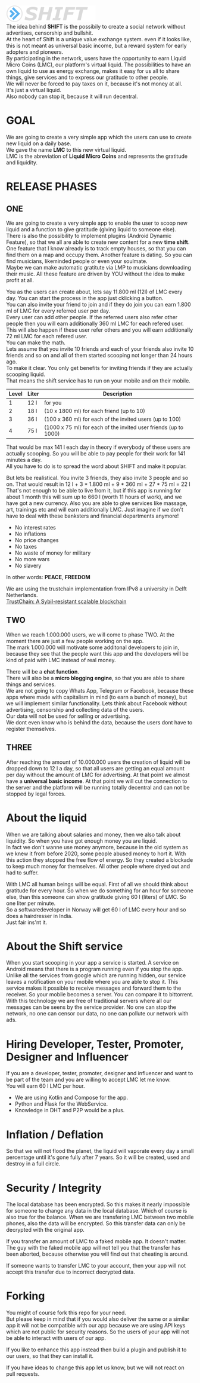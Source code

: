 ![logo](./images/logo.png "logo")  
The idea behind **SHIFT** is the possibily to create a social network without advertises, censorship and bullshit.  
At the heart of Shift is a unique value exchange system. even if it looks like, this is not meant as universal basic income, but a reward system for early adopters and pioneers.  
By participating in the network, users have the opportunity to earn Liquid Micro Coins (LMC), our platform's virtual liquid.
The possibilities to have an own liquid to use as energy exchange, makes it easy for us all to share things, give services and to express our gratitude to other people.  
We will never be forced to pay taxes on it, because it's not money at all.  
It's just a virtual liquid.  
Also nobody can stop it, because it will run decentral.  

# GOAL
We are going to create a very simple app which the users can use to create new liquid on a daily base.   
We gave the name **LMC** to this new virtual liquid.  
LMC is the abreviation of **Liquid Micro Coins** and represents the gratitude and liquidity.

# RELEASE PHASES
## ONE
We are going to create a very simple app to enable the user to scoop new liquid and a function to give gratitude (giving liquid to someone else).   
There is also the possibility to implement plugins (Android Dynamic Feature), so that we all are able to create new content for a new **time shift**.  
One feature that I know already is to track empty houses, so that you can find them on a map and occupy them. 
Another feature is dating. So you can find musicians, likeminded people or even your soulmate.  
Maybe we can make automatic gratitute via LMP to musicians downloading their music.
All these feature are driven by YOU without the idea to make profit at all.

You as the users can create about, lets say 11.800 ml (12l) of LMC every day. You can start the process in the app just cklicking a button.  
You can also invite your friend to join and if they do join you can earn 1.800 ml of LMC for every referred user per day.   
Every user can add other people.
If the referred users also refer other people then you will earn additionally 360 ml LMC for each refered user.  
This will also happen if these user refer others and you will earn additionally 72 ml LMC for each refered user.  
You can make the math.  
Lets assume that you invite 10 friends and each of your friends also invite 10 friends and so on and all of them started scooping not longer than 24 hours ago.  
To make it clear. You only get benefits for inviting friends if they are actually scooping liquid.  
That means the shift service has to run on your mobile and on their mobile.

| Level | Liter | Description |
|-|-|-|
|1|12 l|for you|  
|2|18 l|(10 x 1800 ml) for each friend (up to 10)|
|3|36 l|(100 x 360 ml) for each of the invited users (up to 100)|
|4|75 l|(1000 x 75 ml) for each of the invited user friends (up to 1000)|

That would be max 141 l each day in theory if everybody of these users are actually scooping. 
So you will be able to pay people for their work for 141 minutes a day.  
All you have to do is to spread the word about SHIFT and make it popular.

But lets be realistical. You invite 3 friends, they also invite 3 people and so on.
That would result in 12 l + 3 * 1.800 ml + 9 * 360 ml + 27 * 75 ml = 22 l  
That's not enough to be able to live from it, but if this app is running for about 1 month this will sum up to 660 l (worth 11 hours of work), and we have got a new currency. Also you are able to give services like massage, art, trainings etc and will earn additionally LMC.
Just imagine if we don't have to deal with these banksters and financial departments anymore!  
- No interest rates  
- No inflations  
- No price changes  
- No taxes 
- No waste of money for military 
- No more wars
- No slavery

In other words: **PEACE**, **FREEDOM**

We are using the trustchain implementation from IPv8 a university in Delft Netherlands.  
[TrustChain: A Sybil-resistant scalable blockchain](https://www.sciencedirect.com/science/article/abs/pii/S0167739X17318988)
 
## TWO
When we reach 1.000.000 users, we will come to phase TWO.
At the moment there are just a few people working on the app.  
The mark 1.000.000 will motivate some additonal developers to join in, because they see that the people want this app and the developers will be kind of paid with LMC instead of real money.

There will be a **chat function**.  
There will also be a **micro blogging engine**, so that you are able to share things and services.    
We are not going to copy Whats App, Telegram or Facebook, because these apps where made with capitalism in mind (to earn a bunch of money), but we will implement similar functionality. Lets think about Facebook without advertising, censorship and collecting data of the users.  
Our data will not be used for selling or advertising.  
We dont even know who is behind the data, because the users dont have to register themselves.

## THREE
After reaching the amount of 10.000.000 users the creation of liquid will be dropped down to 12 l a day, so that all users are getting an equal amount per day without the amount of LMC for advertising. At that point we almost have a **universal basic income**. 
At that point we will cut the connection to the server and the platform will be running totally decentral and can not be stopped by legal forces.

# About the liquid
When we are talking about salaries and money, then we also talk about liquidity. So when you have got enough money you are liquid.  
In fact we don't wanne use money anymore, because in the old system as we knew it from before 2020, some people abused money to hort it. With this action they stopped the free flow of energy. So they created a blockade to keep much money for themselves. All other people where dryed out and had to suffer.  

With LMC all human beings will be equal. First of all we should think about gratitude for every hour. So when we do something for an hour for someone else, than this someone can show gratitude giving 60 l (liters) of LMC. So one liter per minute.  
So a softwaredeveloper in Norway will get 60 l of LMC every hour and so does a hairdresser in India.  
Just fair ins'nt it.  

# About the Shift service
When you start scooping in your app a service is started. A service on Android means that there is a program running even if you stop the app.  
Unlike all the services from google which are running hidden, our service leaves a notification on your mobile where you are able to stop it.
This service makes it possible to receive messages and forward them to the receiver. So your mobile becomes a server. You can compare it to bittorrent.
With this technology we are free of traditional servers where all our messages can be seens by the service provider. 
No one can stop the network, no one can censor our data, no one can pollute our network with ads.

# Hiring Developer, Tester, Promoter, Designer and Influencer
If you are a developer, tester, promoter, designer and influencer and want to be part of the team and you are willing to accept LMC let me know.  
You will earn 60 l LMC per hour.  
- We are using Kotlin and Compose for the app. 
- Python and Flask for the WebService.
- Knowledge in DHT and P2P would be a plus.

# Inflation / Deflation
So that we will not flood the planet, the liquid will vaporate every day a small percentage until it's gone fully after 7 years. So it will be created, used and destroy in a full circle.

# Security / Integrity
The local database has been encrypted. So this makes it nearly impossible for someone to change any data in the local database. Which of course is also true for the balance.
When we are transfering LMC between two mobile phones, also the data will be encrypted. So this transfer data can only be decrypted with the original app.

If you transfer an amount of LMC to a faked mobile app. It doesn't matter. The guy with the faked mobile app will not tell you that the transfer has been aborted, because otherwise you will find out that cheating is around.

If someone wants to transfer LMC to your account, then your app will not accept this transfer due to incorrect decrypted data.


# Forking
You might of course fork this repo for your need.  
But please keep in mind that if you would also deliver the same or a similar app it will not be compatible with our app because we are using API keys which are not public for security reasons.  So the users of your app will not be able to interact with users of our app.   

If you like to enhance this app instead then build a plugin and publish it to our users, so that they can install it.   

If you have ideas to change this app let us know, but we will not react on pull requests.
